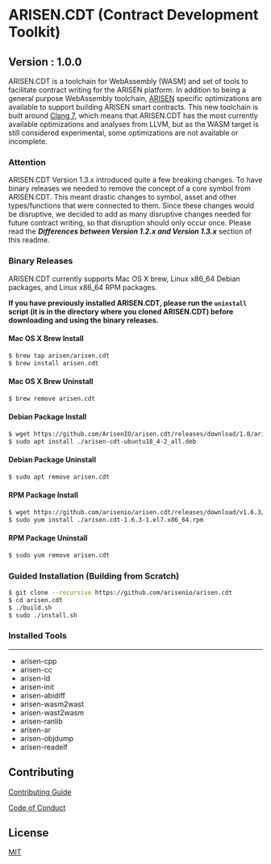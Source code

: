 # ARISEN.CDT (Contract Development Toolkit)
## Version : 1.0.0

ARISEN.CDT is a toolchain for WebAssembly (WASM) and set of tools to facilitate contract writing for the ARISEN platform.  In addition to being a general purpose WebAssembly toolchain, [ARISEN](https://github.com/arisenio/arisen) specific optimizations are available to support building ARISEN smart contracts.  This new toolchain is built around [Clang 7](https://github.com/arisenio/llvm), which means that ARISEN.CDT has the most currently available optimizations and analyses from LLVM, but as the WASM target is still considered experimental, some optimizations are not available or incomplete.

### Attention
ARISEN.CDT Version 1.3.x introduced quite a few breaking changes.  To have binary releases we needed to remove the concept of a core symbol from ARISEN.CDT. This meant drastic changes to symbol, asset and other types/functions that were connected to them. Since these changes would be disruptive, we decided to add as many disruptive changes needed for future contract writing, so that disruption should only occur once. Please read the **_Differences between Version 1.2.x and Version 1.3.x_** section of this readme.

### Binary Releases
ARISEN.CDT currently supports Mac OS X brew, Linux x86_64 Debian packages, and Linux x86_64 RPM packages.

**If you have previously installed ARISEN.CDT, please run the `uninstall` script (it is in the directory where you cloned ARISEN.CDT) before downloading and using the binary releases.**

#### Mac OS X Brew Install
```sh
$ brew tap arisen/arisen.cdt
$ brew install arisen.cdt
```

#### Mac OS X Brew Uninstall
```sh
$ brew remove arisen.cdt
```

#### Debian Package Install
```sh
$ wget https://github.com/ArisenIO/arisen.cdt/releases/download/1.0/arisen-cdt-ubuntu18_4-2_all.deb
$ sudo apt install ./arisen-cdt-ubuntu18_4-2_all.deb
```

#### Debian Package Uninstall
```sh
$ sudo apt remove arisen.cdt
```

#### RPM Package Install
```sh
$ wget https://github.com/arisenio/arisen.cdt/releases/download/v1.6.3/arisen.cdt-1.6.3-1.el7.x86_64.rpm
$ sudo yum install ./arisen.cdt-1.6.3-1.el7.x86_64.rpm
```

#### RPM Package Uninstall
```sh
$ sudo yum remove arisen.cdt
```

### Guided Installation (Building from Scratch)
```sh
$ git clone --recursive https://github.com/arisenio/arisen.cdt
$ cd arisen.cdt
$ ./build.sh
$ sudo ./install.sh
```

### Installed Tools
---
* arisen-cpp
* arisen-cc
* arisen-ld
* arisen-init
* arisen-abidiff
* arisen-wasm2wast
* arisen-wast2wasm
* arisen-ranlib
* arisen-ar
* arisen-objdump
* arisen-readelf

## Contributing

[Contributing Guide](./CONTRIBUTING.md)

[Code of Conduct](./CONTRIBUTING.md#conduct)

## License

[MIT](./LICENSE)
